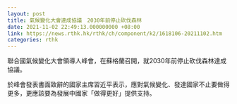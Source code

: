 ```yaml
---
layout: post
title: 氣候變化大會達成協議　2030年前停止砍伐森林
date: 2021-11-02 22:49:13.000000000 +08:00
link: https://news.rthk.hk/rthk/ch/component/k2/1618106-20211102.htm
categories: rthk
---
```


聯合國氣候變化大會領導人峰會，在蘇格蘭召開，就2030年前停止砍伐森林達成協議。

於峰會發表書面致辭的國家主席習近平表示，應對氣候變化、發達國家不止要做得更多，更應該要為發展中國家「做得更好」提供支持。
